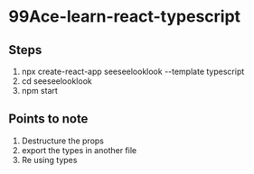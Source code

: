 # 99Ace-learn-react-typescript

## Steps

1. npx create-react-app seeseelooklook --template typescript
2. cd seeseelooklook 
3. npm start


## Points to note
1. Destructure the props
2. export the types in another file
3. Re using types